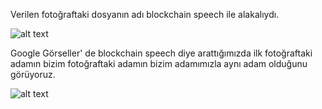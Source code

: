 Verilen fotoğraftaki dosyanın adı blockchain speech ile alakalıydı.

![alt text](https://github.com/MuCyberLab/CTF/blob/master/Stegano/300.jpg?raw=true)

Google Görseller' de blockchain speech diye arattığımızda ilk fotoğraftaki adamın bizim fotoğraftaki adamın bizim adamımızla aynı adam olduğunu görüyoruz.

![alt text](https://github.com/MuCyberLab/CTF/blob/master/Stegano/300-2.JPG?raw=true)
